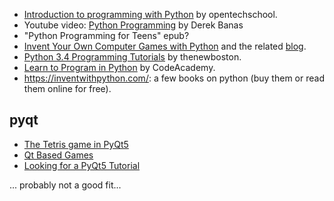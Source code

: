 - [Introduction to programming with Python](http://opentechschool.github.io/python-beginners/) by opentechschool.
- Youtube video: [Python Programming](https://www.youtube.com/watch?v=N4mEzFDjqtA) by Derek Banas
- "Python Programming for Teens" epub?
- [Invent Your Own Computer Games with Python](http://inventwithpython.com/chapters/) and the related [blog](http://inventwithpython.com/blog/).
- [Python 3.4 Programming Tutorials](https://www.youtube.com/playlist?list=PL6gx4Cwl9DGAcbMi1sH6oAMk4JHw91mC_) by thenewboston.
- [Learn to Program in Python](http://www.codecademy.com/tracks/python) by CodeAcademy.
- <https://inventwithpython.com/>: a few books on python (buy them or read them online for free).


## pyqt

- [The Tetris game in PyQt5](http://zetcode.com/gui/pyqt5/tetris/)
- [Qt Based Games](https://wiki.qt.io/Qt_Based_Games)
- [Looking for a PyQt5 Tutorial](http://stackoverflow.com/questions/20996193/looking-for-a-pyqt5-tutorial)

... probably not a good fit...
